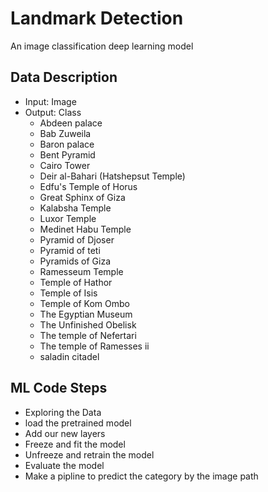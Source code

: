 # Landmark Detection
An image classification deep learning model

## Data Description
* Input: Image
* Output: Class
  * Abdeen palace
  * Bab Zuweila
  * Baron palace
  * Bent Pyramid
  * Cairo Tower
  * Deir al-Bahari (Hatshepsut Temple)
  * Edfu's Temple of Horus
  * Great Sphinx of Giza
  * Kalabsha Temple
  * Luxor Temple
  * Medinet Habu Temple
  * Pyramid of Djoser
  * Pyramid of teti
  * Pyramids of Giza
  * Ramesseum Temple
  * Temple of Hathor
  * Temple of Isis
  * Temple of Kom Ombo
  * The Egyptian Museum
  * The Unfinished Obelisk
  * The temple of Nefertari
  * The temple of Ramesses ii
  * saladin citadel 

## ML Code Steps
* Exploring the Data
* load the pretrained model 
* Add our new layers
* Freeze and fit the model
* Unfreeze and retrain the model
* Evaluate the model
* Make a pipline to predict the category by the image path
